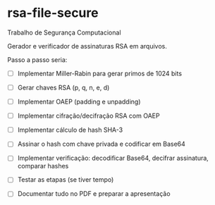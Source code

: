# rsa-file-secure

Trabalho de Segurança Computacional 

Gerador e verificador de assinaturas RSA em arquivos.


Passo a passo seria:

- [ ] Implementar Miller-Rabin para gerar primos de 1024 bits

- [ ] Gerar chaves RSA (p, q, n, e, d)

- [ ] Implementar OAEP (padding e unpadding)

- [ ] Implementar cifração/decifração RSA com OAEP

- [ ] Implementar cálculo de hash SHA-3

- [ ] Assinar o hash com chave privada e codificar em Base64

- [ ] Implementar verificação: decodificar Base64, decifrar assinatura, comparar hashes

- [ ] Testar as etapas (se tiver tempo)

- [ ] Documentar tudo no PDF e preparar a apresentação
